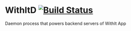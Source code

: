 # WithItD [![Build Status](https://travis-ci.org/withitapp/withitd.png?branch=master)](https://travis-ci.org/withitapp/withitd)

Daemon process that powers backend servers of WithIt App
